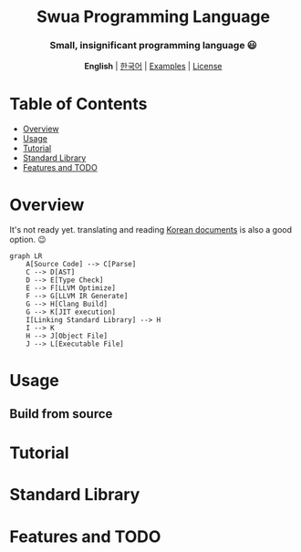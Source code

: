 <div align="center">

# Swua Programming Language

### Small, insignificant programming language 😃

**English** | [한국어](./README.ko-KR.md) | [Examples](./examples) | [License](./LICENSE)

</div>

# Table of Contents

-   [Overview](#overview)
-   [Usage](#usage)
-   [Tutorial](#tutorial)
-   [Standard Library](#standard-library)
-   [Features and TODO](#features-and-todo)

# Overview

It's not ready yet. translating and reading [Korean documents](./README.ko-KR.md) is also a good option. 😉

```mermaid
graph LR
    A[Source Code] --> C[Parse]
    C --> D[AST]
    D --> E[Type Check]
    E --> F[LLVM Optimize]
    F --> G[LLVM IR Generate]
    G --> H[Clang Build]
    G --> K[JIT execution]
    I[Linking Standard Library] --> H
    I --> K
    H --> J[Object File]
    J --> L[Executable File]
```

# Usage

## Build from source

# Tutorial

# Standard Library

# Features and TODO
